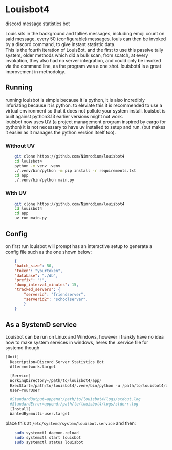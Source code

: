 # Louisbot4
discord message statistics bot

Louis sits in the background and tallies messages, including emoji count on said message, every 50 (configurable) messages. louis can then be invoked by a discord command, to give instant statistic data.
</br>
This is the fourth iteration of LouisBot, and the first to use this passive tally system, older methods which did a bulk scan, from scatch, at every invokation, they also had no server integration, and could only be invoked via the command line, as the program was a one shot. louisbot4 is a great improvement in methodolgy.

## Running
running louisbot is simple because it is python, it is also incredibly infuriating because it is python. to eleviate this it is recommended to use a virtual environment so that it does not pollute your system install. louisbot is built against python3.13 earlier versions might not work.
</br>
louisbot now uses [UV](https://docs.astral.sh/uv/) (a project management program inspired by cargo for python) it is not necessary to have uv installed to setup and run. (but makes it easier as it manages the python version itself too).

### Without UV

```bash
    git clone https://github.com/Nimrodium/louisbot4
    cd louisbot4
    python -m venv .venv
    ./.venv/bin/python -m pip install -r requirements.txt
    cd app
    ./.venv/bin/python main.py
```

### With UV

```bash
    git clone https://github.com/Nimrodium/louisbot4
    cd louisbot4
    cd app
    uv run main.py
```

## Config

on first run louisbot will prompt has an interactive setup to generate a config file such as the one shown below:
```json
    {
    "batch_size": 50,
    "token": "yourtoken",
    "database": "./db",
    "prefix": "!",
    "dump_interval_minutes": 15,
    "tracked_servers": {
        "serverid": "friendserver",
        "serverid2": "schoolserver",
        }
    }
```

## As a SystemD service
Louisbot can be run on Linux and Windows, however i frankly have no idea how to make system services in windows, heres the .service file for systemd though
```s
[Unit]
  Description=Discord Server Statistics Bot
  After=network.target

  [Service]
  WorkingDirectory=/path/to/louisbot4/app/
  ExecStart=/path/to/louisbot4/.venv/bin/python -u /path/to/louisbot4/app/main.py
  User=YourUser

  #StandardOutput=append:/path/to/louisbot4/logs/stdout.log
  #StandardError=append:/path/to/louisbot4/logs/stderr.log
  [Install]
  WantedBy=multi-user.target
```

place this at `/etc/systemd/system/louisbot.service` and then:
```bash
    sudo systemctl daemon-reload
    sudo systemctl start louisbot
    sudo systemctl status louisbot
```
